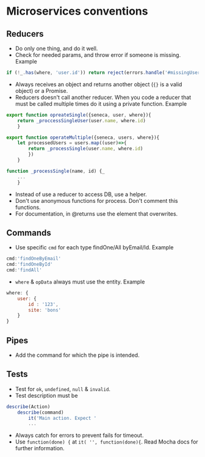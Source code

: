 # Microservices conventions

## Reducers
* Do only one thing, and do it well.
* Check for needed params, and throw error if someone is missing. Example
```javaScript
if (!_.has(where, 'user.id')) return reject(errors.handle('#missingUserId'))
```
* Always receives an object and returns another object (`{}` is a valid object) or a Promise.
* Reducers doesn't call another reducer. When you code a reducer that must be called multiple times do it using a private function. Example
```javaScript
export function opreateSingle({seneca, user, where}){
    return _proccessSingleUser(user.name, where.id)
    }

export function operateMultiple({seneca, users, where}){
    let processedUsers = users.map((user)=>{
        return _processSingle(user.name, where.id)
        })
    }

function _processSingle(name, id) {_
    ...
    }
```
* Instead of use a reducer to access DB, use a helper.
* Don't use anonymous functions for process. Don't comment this functions.
* For documentation, in @returns use the element that overwrites.

## Commands

* Use specific `cmd` for each type findOne/All byEmail/Id. Example
```javaScript
cmd:'findOneByEmail'
cmd:'findOneById'
cmd:'findAll'
```
* `where` & `opData` always must use the entity. Example
```javaScript
where: {
    user: {
        id : '123',
        site: 'bons'
    }
}
```

## Pipes

* Add the command for which the pipe is intended.

## Tests

* Test for `ok`, `undefined`, `null` & `invalid`.
* Test description must be
```javaScript
describe(Action)
    describe(command)
        it('Main action. Expect '
        ...
```
* Always catch for errors to prevent fails for timeout.
* Use `function(done) {` at `it( '', function(done){`. Read Mocha docs for further information.

